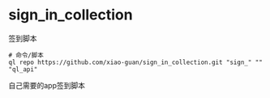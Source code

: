 # sign_in_collection
签到脚本
```
# 命令/脚本
ql repo https://github.com/xiao-guan/sign_in_collection.git "sign_" "" "ql_api"
```
自己需要的app签到脚本
